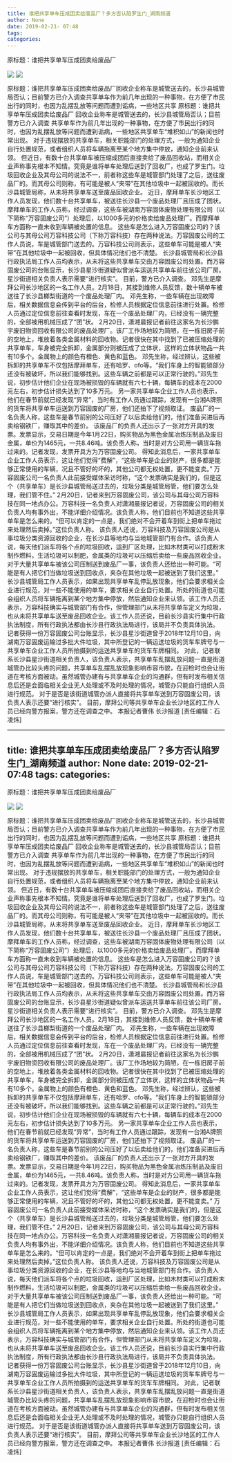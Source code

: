 ```yaml
---
title: 谁把共享单车压成团卖给废品厂？多方否认陷罗生门_湖南频道
author: None
date: 2019-02-21- 07:48
tags: 
categories: 
---
```

原标题：谁把共享单车压成团卖给废品厂
<!-- more -->
                
<img align="center" border="0" src="http://p2.ifengimg.com/a/2019_08/8559b8ed817cad8_size66_w199_h280.jpg" />
                
<img align="center" border="0" src="http://p2.ifengimg.com/a/2016/0810/204c433878d5cf9size1_w16_h16.png" />
            
原标题：谁把共享单车压成团卖给废品厂回收企业称车是城管送去的，长沙县城管局否认；目前警方已介入调查共享单车作为前几年出现的一种事物，在方便了市民出行的同时，也因为乱摆乱放等问题而遭到诟病，一些地区共享
原标题：谁把共享单车压成团卖给废品厂
回收企业称车是城管送去的，长沙县城管局否认；目前警方已介入调查
共享单车作为前几年出现的一种事物，在方便了市民出行的同时，也因为乱摆乱放等问题而遭到诟病，一些地区共享单车“堆积如山”的新闻也时常出现。
对于违规摆放的共享单车，相关职能部门的处理方式，一般为通知企业自行处置规范，或者组织人员将车辆拖离至某个地方集中停放，通知企业前来认领。
但近日，有数十台共享单车被压缩成团后直接卖给了废品回收站，而相关企业声称事先根本不知情。究竟是谁将单车处理后送到了回收厂，也成了罗生门。垃圾回收企业及其母公司的说法不一，前者称这些车是城管部门处理了之后，送往废品厂的。而其母公司则称，有可能是被人“夹带”在其他垃圾中一起被回收的。而长沙县城管局称，从未将共享单车送至废品回收企业。
近日，摩拜单车长沙地区工作人员发现，他们数十台共享单车，被送往长沙县一个废品处理厂且压成了团状。摩拜单车的工作人员称，经过调查，这些车被湖南万容固体废物处理有限公司（以下简称“万容固废公司”）处理后，以1000多元的价格卖给废品处理厂。而摩拜单车方面称一直未收到车辆被处置的信息。
这些车是怎么进入万容固废公司的？该公司与其母公司万容科技公司（下称万容科技）存在两种说法。万容固废公司的工作人员说，车是城管部门送去的。万容科技公司则表示，这些单车可能是被人“夹带”在其他垃圾中一起被回收，但具体情况他们也不清楚。
长沙县城管局和长沙县行政执法局工作人员均表示，从未将这些共享单车交由万容固废公司处置。而万容固废公司的台账显示，长沙县星沙街道疑似曾派车运送共享单车前往该公司厂房。星沙街道相关负责人表示需要“进行核实”。
目前，警方已介入调查。
邓先生是摩拜公司长沙地区的一名工作人员。2月18日，其接到维修人员反馈，数十辆单车被送往了长沙县榔梨街道的一个废品处理厂内。
邓先生称，一些车辆在出现故障后，相关数据信息会传到平台的后台，检修人员根据定位信息前往进行处置。检修人员通过定位信息前往查看时发现，车在一个废品处理厂内，已经没有一辆完整的，全部被用机械压成了“团”状。
2月20日，潇湘晨报记者前往这家名为长沙鹏宇废旧物资回收有限公司的废品处理厂。该厂工作场地较为简陋，在一栋旧房子前的空地上，堆放着各类金属材料的回收物。记者很快在其中找到了已被压缩处理的共享单车，车身被完全拆卸，金属部分则被压成了立体状，这样的立体状物品一共有10多个。金属物上的颜色有橙色、黄色和蓝色。
邓先生称，经过辨认，这些被拆卸的共享单车不仅包括摩拜单车，还有哈罗、ofo等。“我们车身上的智能锁部分还没有被破坏，所以我们能够找到。这些车辆之前都是可以正常行驶的。”邓先生说，初步估计他们企业在现场被损毁的车辆就有六七十辆，每辆车的成本在2000元左右，初步估计损失达到了10多万元。
另一家共享单车企业工作人员也表示，他们在春节前就已经发现“异常”，当时有工作人员通过跟踪，发现有一台湘A牌照的货车将共享单车运送到万容固废的厂房，他们还拍下了视频取证。
废品厂的一名负责人称，这些车是春节前别的公司压好了以后卖给他们的，他们准备买进后再卖给钢铁厂，赚取其中的差价。
该废品厂的负责人还出示了一张对方开具的发票。发票显示，交易日期是今年1月22日，购买物品为黑色金属冶炼压制品及废旧金属，单价为1465元，一共8.46吨。该负责人称，当时是对方公司用一辆货车拖过来的。记者发现，发票开具方为万容固废公司。
得知此消息后，一家共享单车企业工作人员表示，这让他们觉得“费解”，“这些单车是企业的财产，很多都是能够正常使用的车辆，况且不管好的坏的，其他公司都无权处置，更不能变卖。”
万容固废公司一名负责人此前接受媒体采访时称，“这个发票确实是我们的，但是这个（共享单车）是长沙县城管局送过去的，垃圾分类是城管局管，他们要怎么处理，我们管不住。”
2月20日，记者来到万容固废公司，该公司与其母公司万容科技在同一地点办公。万容科技一名负责人对潇湘晨报记者说，万容固废公司的相关负责人均有事外出，不能详细介绍情况。该负责人称，他们目前也不知道这些共享单车是怎么来的。“但可以肯定的一点是，我们绝对不会开着车到街上把单车拖过来处理然后卖掉。”这位负责人称。
该负责人还说，万容科技及万容固废公司是从事垃圾分类资源回收的企业，在长沙县等地均与当地城管部门有合作。该负责人说，每天他们派车将各个点的垃圾回收，运到厂区处理，比如木材类可以打成粉末制作燃料，生活垃圾可以制肥，金属类的垃圾可以压缩后卖给一些废品回收企业。
对于大量共享单车被该公司压制送到废品厂一事，该负责人还给出一种可能。“可能是有人把它们当做垃圾送到回收点，夹杂在其他垃圾一起被送到了我们这里。”
长沙县城管局工作人员表示，如果出现共享单车乱停乱放现象，他们会要求相关企业进行规范，对一些不能使用的单车，要求相关企业自行处置。所处的街道也可能会组织人员将车辆拖离到某个地方集中停放，然后通知企业来认领。该工作人员还表示，万容科技确实与城管部门有合作，但管理部门从未将共享单车定义为垃圾，也从未将共享单车送至废品回收企业。该工作人员还说，目前长沙县实行集中行政执法制度，所有行政执法都由长沙县行政执法局进行，该局并不负责具体执法。
记者获得一份万容固废公司台账显示，长沙县星沙街道曾于2018年12月10日，向湖南万容固废运输过多批大件垃圾，其中所登记的一辆运送垃圾的货车车牌号与一共享单车企业工作人员所拍摄到的运送共享单车的货车车牌相同。
对此，记者联系长沙县星沙街道相关负责人，该负责人表示，共享单车乱摆乱放问题一直是街道城管办比较头疼的问题，共享单车乱摆乱放现象影响市容市貌，在迎检时也会让街道在考核方面被动。虽然城管办建有与共享单车企业的沟通群，但有时发布相关信息后还是会面临相关企业无人处理或不及时处理的情况，城管办只能自行组织人员进行规范。
对于是否是该街道城管办派人直接将共享单车送到万容固废公司，该负责人表示还要“进行核实”。
目前，摩拜公司等共享单车企业长沙地区的工作人员已经向警方报案，警方还在调查之中。
本报记者曹伟 长沙报道
[责任编辑：石凌炜]
            
---
title: 谁把共享单车压成团卖给废品厂？多方否认陷罗生门_湖南频道
author: None
date: 2019-02-21- 07:48
tags: 
categories: 
---
原标题：谁把共享单车压成团卖给废品厂
<!-- more -->
                
<img align="center" border="0" src="http://p2.ifengimg.com/a/2019_08/8559b8ed817cad8_size66_w199_h280.jpg" />
                
<img align="center" border="0" src="http://p2.ifengimg.com/a/2016/0810/204c433878d5cf9size1_w16_h16.png" />
            
原标题：谁把共享单车压成团卖给废品厂回收企业称车是城管送去的，长沙县城管局否认；目前警方已介入调查共享单车作为前几年出现的一种事物，在方便了市民出行的同时，也因为乱摆乱放等问题而遭到诟病，一些地区共享
原标题：谁把共享单车压成团卖给废品厂
回收企业称车是城管送去的，长沙县城管局否认；目前警方已介入调查
共享单车作为前几年出现的一种事物，在方便了市民出行的同时，也因为乱摆乱放等问题而遭到诟病，一些地区共享单车“堆积如山”的新闻也时常出现。
对于违规摆放的共享单车，相关职能部门的处理方式，一般为通知企业自行处置规范，或者组织人员将车辆拖离至某个地方集中停放，通知企业前来认领。
但近日，有数十台共享单车被压缩成团后直接卖给了废品回收站，而相关企业声称事先根本不知情。究竟是谁将单车处理后送到了回收厂，也成了罗生门。垃圾回收企业及其母公司的说法不一，前者称这些车是城管部门处理了之后，送往废品厂的。而其母公司则称，有可能是被人“夹带”在其他垃圾中一起被回收的。而长沙县城管局称，从未将共享单车送至废品回收企业。
近日，摩拜单车长沙地区工作人员发现，他们数十台共享单车，被送往长沙县一个废品处理厂且压成了团状。摩拜单车的工作人员称，经过调查，这些车被湖南万容固体废物处理有限公司（以下简称“万容固废公司”）处理后，以1000多元的价格卖给废品处理厂。而摩拜单车方面称一直未收到车辆被处置的信息。
这些车是怎么进入万容固废公司的？该公司与其母公司万容科技公司（下称万容科技）存在两种说法。万容固废公司的工作人员说，车是城管部门送去的。万容科技公司则表示，这些单车可能是被人“夹带”在其他垃圾中一起被回收，但具体情况他们也不清楚。
长沙县城管局和长沙县行政执法局工作人员均表示，从未将这些共享单车交由万容固废公司处置。而万容固废公司的台账显示，长沙县星沙街道疑似曾派车运送共享单车前往该公司厂房。星沙街道相关负责人表示需要“进行核实”。
目前，警方已介入调查。
邓先生是摩拜公司长沙地区的一名工作人员。2月18日，其接到维修人员反馈，数十辆单车被送往了长沙县榔梨街道的一个废品处理厂内。
邓先生称，一些车辆在出现故障后，相关数据信息会传到平台的后台，检修人员根据定位信息前往进行处置。检修人员通过定位信息前往查看时发现，车在一个废品处理厂内，已经没有一辆完整的，全部被用机械压成了“团”状。
2月20日，潇湘晨报记者前往这家名为长沙鹏宇废旧物资回收有限公司的废品处理厂。该厂工作场地较为简陋，在一栋旧房子前的空地上，堆放着各类金属材料的回收物。记者很快在其中找到了已被压缩处理的共享单车，车身被完全拆卸，金属部分则被压成了立体状，这样的立体状物品一共有10多个。金属物上的颜色有橙色、黄色和蓝色。
邓先生称，经过辨认，这些被拆卸的共享单车不仅包括摩拜单车，还有哈罗、ofo等。“我们车身上的智能锁部分还没有被破坏，所以我们能够找到。这些车辆之前都是可以正常行驶的。”邓先生说，初步估计他们企业在现场被损毁的车辆就有六七十辆，每辆车的成本在2000元左右，初步估计损失达到了10多万元。
另一家共享单车企业工作人员也表示，他们在春节前就已经发现“异常”，当时有工作人员通过跟踪，发现有一台湘A牌照的货车将共享单车运送到万容固废的厂房，他们还拍下了视频取证。
废品厂的一名负责人称，这些车是春节前别的公司压好了以后卖给他们的，他们准备买进后再卖给钢铁厂，赚取其中的差价。
该废品厂的负责人还出示了一张对方开具的发票。发票显示，交易日期是今年1月22日，购买物品为黑色金属冶炼压制品及废旧金属，单价为1465元，一共8.46吨。该负责人称，当时是对方公司用一辆货车拖过来的。记者发现，发票开具方为万容固废公司。
得知此消息后，一家共享单车企业工作人员表示，这让他们觉得“费解”，“这些单车是企业的财产，很多都是能够正常使用的车辆，况且不管好的坏的，其他公司都无权处置，更不能变卖。”
万容固废公司一名负责人此前接受媒体采访时称，“这个发票确实是我们的，但是这个（共享单车）是长沙县城管局送过去的，垃圾分类是城管局管，他们要怎么处理，我们管不住。”
2月20日，记者来到万容固废公司，该公司与其母公司万容科技在同一地点办公。万容科技一名负责人对潇湘晨报记者说，万容固废公司的相关负责人均有事外出，不能详细介绍情况。该负责人称，他们目前也不知道这些共享单车是怎么来的。“但可以肯定的一点是，我们绝对不会开着车到街上把单车拖过来处理然后卖掉。”这位负责人称。
该负责人还说，万容科技及万容固废公司是从事垃圾分类资源回收的企业，在长沙县等地均与当地城管部门有合作。该负责人说，每天他们派车将各个点的垃圾回收，运到厂区处理，比如木材类可以打成粉末制作燃料，生活垃圾可以制肥，金属类的垃圾可以压缩后卖给一些废品回收企业。
对于大量共享单车被该公司压制送到废品厂一事，该负责人还给出一种可能。“可能是有人把它们当做垃圾送到回收点，夹杂在其他垃圾一起被送到了我们这里。”
长沙县城管局工作人员表示，如果出现共享单车乱停乱放现象，他们会要求相关企业进行规范，对一些不能使用的单车，要求相关企业自行处置。所处的街道也可能会组织人员将车辆拖离到某个地方集中停放，然后通知企业来认领。该工作人员还表示，万容科技确实与城管部门有合作，但管理部门从未将共享单车定义为垃圾，也从未将共享单车送至废品回收企业。该工作人员还说，目前长沙县实行集中行政执法制度，所有行政执法都由长沙县行政执法局进行，该局并不负责具体执法。
记者获得一份万容固废公司台账显示，长沙县星沙街道曾于2018年12月10日，向湖南万容固废运输过多批大件垃圾，其中所登记的一辆运送垃圾的货车车牌号与一共享单车企业工作人员所拍摄到的运送共享单车的货车车牌相同。
对此，记者联系长沙县星沙街道相关负责人，该负责人表示，共享单车乱摆乱放问题一直是街道城管办比较头疼的问题，共享单车乱摆乱放现象影响市容市貌，在迎检时也会让街道在考核方面被动。虽然城管办建有与共享单车企业的沟通群，但有时发布相关信息后还是会面临相关企业无人处理或不及时处理的情况，城管办只能自行组织人员进行规范。
对于是否是该街道城管办派人直接将共享单车送到万容固废公司，该负责人表示还要“进行核实”。
目前，摩拜公司等共享单车企业长沙地区的工作人员已经向警方报案，警方还在调查之中。
本报记者曹伟 长沙报道
[责任编辑：石凌炜]
            
